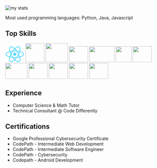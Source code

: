 <img alt="my stats" src="https://github-readme-stats.vercel.app/api?username=Vlouis22&theme=react"/>

Most used programming languages: Python, Java, Javascript

<h2>Top Skills</h2>
<div margin: "10px">
  <img src="https://github.com/sameer3841/sameer3841/blob/main/React-icon.svg.png?raw=true" width="60px" height="50px"></img>
  <img src="https://i0.wp.com/junilearning.com/wp-content/uploads/2020/06/python-programming-language.webp?fit=1920%2C1920&ssl=1" width="60px" height="60px"></img>
  <img src="https://kinsta.com/wp-content/uploads/2023/01/Java-logo.png" width="70px" height="60px"></img>
  <img src="https://developer.okta.com/assets-jekyll/blog/tutorial-kotlin-beginners-guide/kotlin-logo-social-21c8518b19eb96d96f35e0057bb92b7e1281a24820e0fa09e39c42f184bd7faa.png" width="60px" height="50px"></img>
  <img src="https://upload.wikimedia.org/wikipedia/commons/thumb/e/e0/Git-logo.svg/1200px-Git-logo.svg.png" width="80px" height="50px"></img>
  <img src="https://encrypted-tbn0.gstatic.com/images?q=tbn:ANd9GcS4t2BuTMC5J1KrFyFWbDqazMSDbnaJ6x06YA&usqp=CAU" width="50px" height="50px"></img>
  <img src="https://upload.wikimedia.org/wikipedia/commons/d/d5/CSS3_logo_and_wordmark.svg" width="60px" height="50px"></img>
  <img src="https://www.ankitweblogic.com/javascript/js_img/javascript.png" width="70px" height="50px"></img>
  <img src="https://zeroheight-wordpress-uploads.s3.amazonaws.com/wp-content/uploads/2022/11/small-icon_figma-450x450.png" width="60px" height="50px"></img>
  <img src="https://d1.awsstatic.com/asset-repository/products/amazon-rds/1024px-MySQL.ff87215b43fd7292af172e2a5d9b844217262571.png" width="60px" height="50px"></img>
  <img src="https://phantom-elmundo.unidadeditorial.es/215c5d4a7810a8ae7cd275c297d0b2a6/crop/168x72/1032x648/resize/828/f/webp/assets/multimedia/imagenes/2021/08/26/16299752237253.jpg" width="60px" height="50px" ></img>
  <img src="https://cdn.worldvectorlogo.com/logos/postman.svg" width="60px" height="50px"></img>
</div> 

<h2>Experience</h2>
<ul>
<li>Computer Science & Math Tutor</li>
<li>Technical Consultant @ Code Differently</li>
</ul>

<h2>Certifications</h2>
<ul>
<li>Google Professional Cybersecurity Certificate</li>
<li>CodePath - Intermediate Web Development</li>
<li>CodePath - Intermediate Software Engineer</li>
<li>CodePath - Cybersecurity</li>
<li>Codepath - Android Development</li>
</ul>


